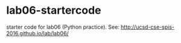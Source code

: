 # lab06-startercode
starter code for lab06 (Python practice).  See: http://ucsd-cse-spis-2016.github.io/lab/lab06/
